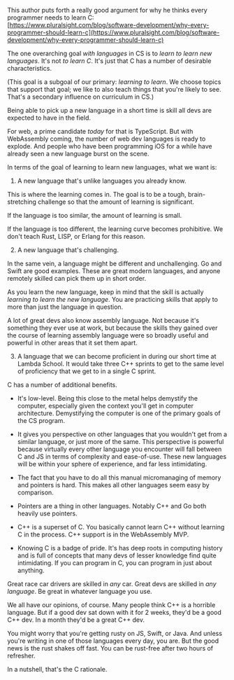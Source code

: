 This author puts forth a really good argument for why he thinks every programmer needs to learn C:</br>[https://www.pluralsight.com/blog/software-development/why-every-programmer-should-learn-c](https://www.pluralsight.com/blog/software-development/why-every-programmer-should-learn-c)

The one overarching goal *with languages* in CS is to _learn to learn new languages_. It's not _to learn C_. It's just that C has a number of desirable characteristics.

(This goal is a subgoal of our primary: _learning to learn_. We choose topics that support that goal; we like to also teach things that you're likely to see. That's a secondary influence on curriculum in CS.)

Being able to pick up a new language in a short time is skill all devs are expected to have in the field.

For web, a prime candidate _today_ for that is TypeScript. But with WebAssembly coming, the number of web dev languages is ready to explode. And people who have been programming iOS for a while have already seen a new language burst on the scene.

In terms of the goal of learning to learn new languages, what we want is:

1. A new language that's unlike languages you already know.

This is where the learning comes in. The goal is to be a tough, brain-stretching challenge so that the amount of learning is significant.

If the language is too similar, the amount of learning is small.

If the language is too different, the learning curve becomes prohibitive. We don't teach Rust, LISP, or Erlang for this reason.

2. A new language that's challenging.

In the same vein, a language might be different and unchallenging. Go and Swift are good examples. These are great modern languages, and anyone remotely skilled can pick them up in short order.

As you learn the new language, keep in mind that the skill is actually _learning to learn the new language_. You are practicing skills that apply to more than just the language in question.

A lot of great devs also know assembly language. Not because it's something they ever use at work, but because the skills they gained over the course of learning assembly language were so broadly useful and powerful in other areas that it set them apart.

3. A language that we can become proficient in during our short time at Lambda School. It would take three C++ sprints to get to the same level of proficiency that we get to in a single C sprint.

C has a number of additional benefits.

* It's low-level. Being this close to  the metal helps demystify the computer, especially given the context you'll get in computer architecture. Demystifying the computer is one of the primary goals of the CS program.

* It gives you perspective on other languages that you wouldn't get from a similar language, or just more of the same. This perspective is powerful because virtually every other language you encounter will fall between C and JS in terms of complexity and ease-of-use. These new languages will be within your sphere of experience, and far less intimidating.

* The fact that you have to do all this manual micromanaging of memory and pointers is hard. This makes all other languages seem easy by comparison.

* Pointers are a thing in other languages. Notably C++ and Go both heavily use pointers.

* C++ is a superset of C. You basically cannot learn C++ without learning C in the process. C++ support is in the WebAssembly MVP.

* Knowing C is a badge of pride. It's has deep roots in computing history and is full of concepts that many devs of lesser knowledge find quite intimidating. If you can program in C, you can program in just about anything.

Great race car drivers are skilled in _any_ car. Great devs are skilled in _any language_.  Be great in whatever language you use.

We all have our opinions, of course. Many people think C++ is a horrible language. But if a good dev sat down with it for 2 weeks, they'd be a good C++ dev. In a month they'd be a great C++ dev.

You might worry that you're getting rusty on JS, Swift, or Java. And unless you're writing in one of those languages every day, you are. But the good news is the rust shakes off fast. You can be rust-free after two hours of refresher.

In a nutshell, that's the C rationale.